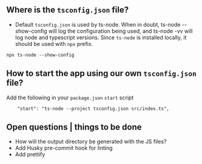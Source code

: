 
## Where is the `tsconfig.json` file?
- Default `tsconfig.json` is used by ts-node. When in doubt, ts-node --show-config will log the configuration being used, and ts-node -vv will log node and typescript versions.
Since `ts-node` is installed locally, it should be used with `npx` prefix.
```shell
npx ts-node --show-config
```

## How to start the app using our own `tsconfig.json` file?

Add the following in your `package.json` `start` script
```shell
    "start": "ts-node --project tsconfig.json src/index.ts",
```

## Open questions | things to be done
- How will the output directory be generated with the JS files?
- Add Husky pre-commit hook for linting
- Add prettify


